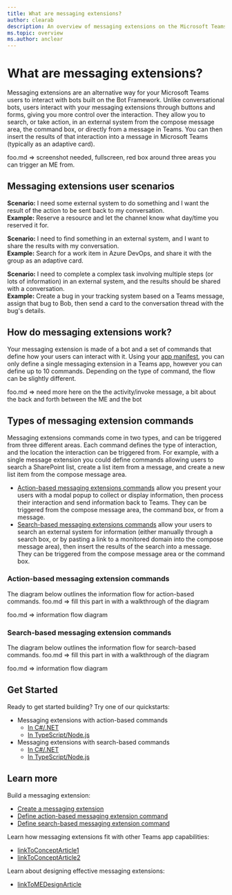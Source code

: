 ```yaml
---
title: What are messaging extensions?
author: clearab
description: An overview of messaging extensions on the Microsoft Teams platform
ms.topic: overview
ms.author: anclear
---
```

# What are messaging extensions?

Messaging extensions are an alternative way for your Microsoft Teams users to interact with bots built on the Bot Framework. Unlike conversational bots, users interact with your messaging extensions through buttons and forms, giving you more control over the interaction. They allow you to search, or take action, in an external system from the compose message area, the command box, or directly from a message in Teams. You can then insert the results of that interaction into a message in Microsoft Teams (typically as an adaptive card).

foo.md => screenshot needed, fullscreen, red box around three areas you can trigger an ME from.

## Messaging extensions user scenarios

**Scenario:** I need some external system to do something and I want the result of the action to be sent back to my conversation.\
**Example:** Reserve a resource and let the channel know what day/time you reserved it for.

**Scenario:** I need to find something in an external system, and I want to share the results with my conversation.\
**Example:**  Search for a work item in Azure DevOps, and share it with the group as an adaptive card.

**Scenario:** I need to complete a complex task involving multiple steps (or lots of information) in an external system, and the results should be shared with a conversation.\
**Example:** Create a bug in your tracking system based on a Teams message, assign that bug to Bob, then send a card to the conversation thread with the bug's details.

## How do messaging extensions work?

Your messaging extension is made of a bot and a set of commands that define how your users can interact with it. Using your [app manifest](foo.md), you can only define a single messaging extension in a Teams app, however you can define up to 10 commands. Depending on the type of command, the flow can be slightly different.

foo.md => need more here on the the activity/invoke message, a bit about the back and forth between the ME and the bot

## Types of messaging extension commands

Messaging extensions commands come in two types, and can be triggered from three different areas. Each command defines the type of interaction, and the location the interaction can be triggered from. For example, with a single message extension you could define commands allowing users to search a SharePoint list, create a list item from a message, and create a new list item from the compose message area.

* [Action-based messaging extensions commands](./foo.md) allow you present your users with a modal popup to collect or display information, then process their interaction and send information back to Teams. They can be triggered from the compose message area, the command box, or from a message.
* [Search-based messaging extensions commands](./foo.md) allow your users to search an external system for information (either manually through a search box, or by pasting a link to a monitored domain into the compose message area), then insert the results of the search into a message. They can be triggered from the compose message area or the command box.

### Action-based messaging extension commands

The diagram below outlines the information flow for action-based commands. foo.md => fill this part in with a walkthrough of the diagram

foo.md => information flow diagram

### Search-based messaging extension commands

The diagram below outlines the information flow for search-based commands. foo.md => fill this part in with a walkthrough of the diagram

foo.md => information flow diagram

## Get Started

Ready to get started building? Try one of our quickstarts:

* Messaging extensions with action-based commands
  * [In C#/.NET](foo.md)
  * [In TypeScript/Node.js](foo.md)
* Messaging extensions with search-based commands
  * [In C#/.NET](foo.md)
  * [In TypeScript/Node.js](foo.md)

## Learn more

Build a messaging extension:

* [Create a messaging extension](./foo.md)
* [Define action-based messaging extension command](./foo.md)
* [Define search-based messaging extension command](./foo.md)

Learn how messaging extensions fit with other Teams app capabilities:

* [linkToConceptArticle1](./foo.md)
* [linkToConceptArticle2](./foo.md)

Learn about designing effective messaging extensions:

* [linkToMEDesignArticle](./foo.md)
